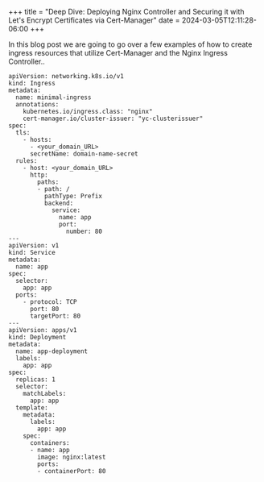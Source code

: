 +++
title = "Deep Dive: Deploying Nginx Controller and Securing it with Let's Encrypt Certificates via Cert-Manager"
date = 2024-03-05T12:11:28-06:00
+++

In this blog post we are going to go over a few examples of how to create ingress resources that utilize Cert-Manager and the Nginx Ingress Controller..

```
apiVersion: networking.k8s.io/v1
kind: Ingress
metadata:
  name: minimal-ingress
  annotations:
    kubernetes.io/ingress.class: "nginx"
    cert-manager.io/cluster-issuer: "yc-clusterissuer"
spec:
  tls:
    - hosts:
      - <your_domain_URL>
      secretName: domain-name-secret
  rules:
    - host: <your_domain_URL>
      http:
        paths:
        - path: /
          pathType: Prefix
          backend:
            service:
              name: app
              port:
                number: 80
---
apiVersion: v1
kind: Service
metadata:
  name: app
spec:
  selector:
    app: app
  ports:
    - protocol: TCP
      port: 80
      targetPort: 80
---
apiVersion: apps/v1
kind: Deployment
metadata:
  name: app-deployment
  labels:
    app: app
spec:
  replicas: 1
  selector:
    matchLabels:
      app: app
  template:
    metadata:
      labels:
        app: app
    spec:
      containers:
      - name: app
        image: nginx:latest
        ports:
        - containerPort: 80
```